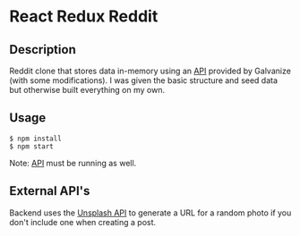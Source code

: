 # React Redux Reddit

## Description

Reddit clone that stores data in-memory using an [API](https://github.com/JBallin/g-api) provided by Galvanize (with some modifications). I was given the basic structure and seed data but otherwise built everything on my own.

## Usage

```shell
$ npm install
$ npm start
```

Note: [API](https://github.com/JBallin/g-api) must be running as well.

## External API's

Backend uses the [Unsplash API](https://unsplash.com/developers) to generate a URL for a random photo if you don't include one when creating a post.
